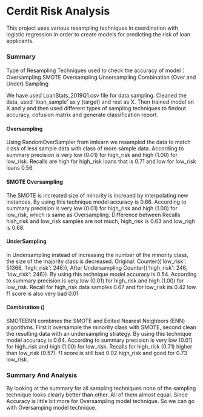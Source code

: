 # Cerdit Risk Analysis

This project uses various resampling techniques in coordination with logistic regression in order to create models for predicting the risk of loan applicants.

### Summary
Type of Resampling Techniques used to check the accuracy of model：
Oversampling
SMOTE Oversampling
Unsersampling
Combination (Over and Under) Sampling

We have used LoanStats_2019Q1.csv file for data sampling. Cleaned the data, used 'loan_sample' as y (target) and rest as X. Then trained model on X and y and then used different types of sampling techniques to findout accuracy, cofusion matrix and generate classification report.

#### Oversampling
Using RandomOverSampler from imlearn we resampled the data to match class of less sample data with class of more sample data. According to summary precision is very low (0.01) for high_risk and high (1.00) for low_risk. Recalls are high for high_risk loans that is 0.71 and low for low_risk loans 0.56.

#### SMOTE Oversampling
The SMOTE is increated size of minority is increaed by interpolating new instances. By using this technique model accuracy is 0.66. According to summary precision is very low (0.01) for high_risk and high (1.00) for low_risk, which is same as Oversampling. Difference between Recalls hish_risk and low_risk samples are not much, high_risk is 0.63 and low_righ is 0.68.

#### UnderSampling
In Undersampling instead of increasing the number of the minority class, the size of the majority class is decreased. Original: Counter({'low_risk': 51366, 'high_risk': 246}), After Undersampling Counter({'high_risk': 246, 'low_risk': 246}). By using this technique model accuracy is 0.54. According to summary precision is very low (0.01) for high_risk and high (1.00) for low_risk. Recall for high_risk data samples 0.67 and for low_risk its 0.42 low. f1 score is also very bad 0.01

#### Combination ()
SMOTEENN combines the SMOTE and Edited Nearest Neighbors (ENN) algorithms. First it oversample the minority class with SMOTE, second clean the resulting data with an undersampling strategy. By using this technique model accuracy is 0.64. According to summary precision is very low (0.01) for high_risk and high (1.00) for low_risk. Recalls for high_risk (0.71) higher than low_risk (0.57). f1 score is still bad 0.02 high_risk and good for 0.73 low_risk.

### Summary And Analysis
By looking at the summary for all sampling techniques none of the sampling technique looks clearly better than other. All of them almost equal. Since Accuracy is little bit more for Oversampling model technique. So we can go with Oversamping model technique.

